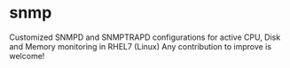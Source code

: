# snmp
Customized SNMPD and SNMPTRAPD configurations for active CPU, Disk and Memory monitoring in RHEL7 (Linux)
Any contribution to improve is welcome!
